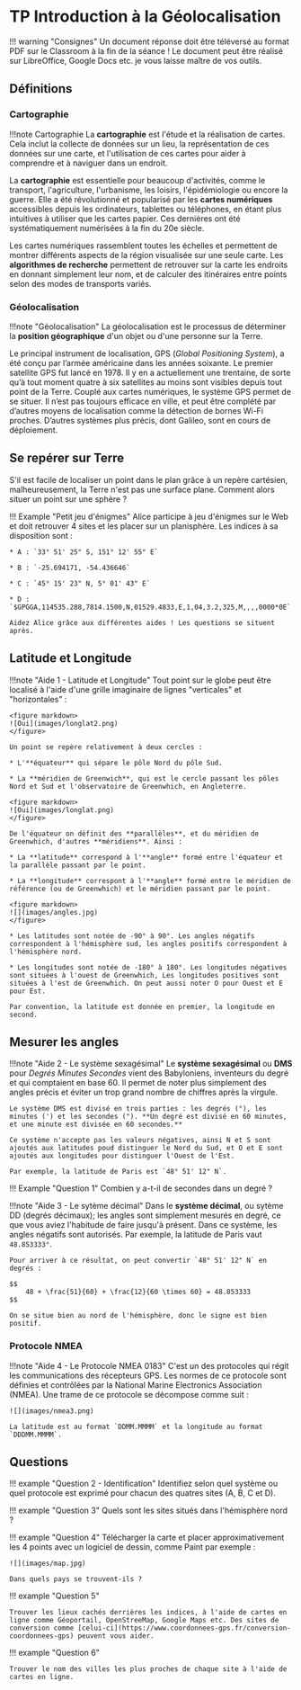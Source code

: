 # TP Introduction à la Géolocalisation

!!! warning "Consignes"
    Un document réponse doit être téléversé au format PDF sur le Classroom à la fin de la séance ! Le document peut être réalisé sur LibreOffice, Google Docs etc. je vous laisse maître de vos outils.

## Définitions

### Cartographie

!!!note Cartographie
    La **cartographie** est l'étude et la réalisation de cartes. Cela inclut la collecte de données sur un lieu, la représentation de ces données sur une carte, et l'utilisation de ces cartes pour aider à comprendre et à naviguer dans un endroit.

La **cartographie** est essentielle pour beaucoup d'activités, comme le transport, l'agriculture, l'urbanisme, les loisirs, l'épidémiologie ou encore la guerre. Elle a été révolutionné et popularisé par les **cartes numériques** accessibles depuis les ordinateurs, tablettes ou téléphones, en étant plus intuitives à utiliser que les cartes papier. Ces dernières ont été systématiquement numérisées à la fin du 20e siècle.

Les cartes numériques rassemblent toutes les échelles et permettent de montrer différents 
aspects de la région visualisée sur une seule carte. Les **algorithmes de recherche** permettent de retrouver sur la carte les endroits en donnant simplement leur nom, et de calculer des itinéraires entre points selon des modes de transports variés.

### Géolocalisation

!!!note "Géolocalisation"
    La géolocalisation est le processus de déterminer la **position géographique** d'un objet ou d'une personne sur la Terre.
    
Le principal instrument de localisation, GPS (*Global Positioning System*), a été conçu par 
l’armée américaine dans les années soixante. Le premier satellite GPS fut lancé en 1978. Il y 
en a actuellement une trentaine, de sorte qu’à tout moment quatre à six satellites au moins 
sont visibles depuis tout point de la Terre. Couplé aux cartes numériques, le système GPS 
permet de se situer. Il n’est pas toujours efficace en ville, et peut être complété par d’autres 
moyens de localisation comme la détection de bornes Wi-Fi proches. D’autres systèmes plus 
précis, dont Galileo, sont en cours de déploiement.

## Se repérer sur Terre

S'il est facile de localiser un point dans le plan grâce à un repère cartésien, malheureusement, la Terre n'est pas une surface plane. Comment alors situer un point sur une sphère ?

!!! Example "Petit jeu d'énigmes"
    Alice participe à jeu d'énigmes sur le Web et doit retrouver 4 sites et les placer sur un planisphère. Les indices à sa disposition sont :

    * A : `33° 51' 25" S, 151° 12' 55" E`

    * B : `-25.694171, -54.436646`

    * C : `45° 15' 23" N, 5° 01' 43" E`

    * D : `$GPGGA,114535.288,7814.1500,N,01529.4833,E,1,04,3.2,325,M,,,,0000*0E`

    Aidez Alice grâce aux différentes aides ! Les questions se situent après.

## Latitude et Longitude

!!!note "Aide 1 - Latitude et Longitude"
    Tout point sur le globe peut être localisé à l'aide d'une grille imaginaire de lignes "verticales" et "horizontales" :
    
    <figure markdown>
    ![Oui](images/longlat2.png)
    </figure>

    Un point se repère relativement à deux cercles :

    * L'**équateur** qui sépare le pôle Nord du pôle Sud.

    * La **méridien de Greenwich**, qui est le cercle passant les pôles Nord et Sud et l'observatoire de Greenwhich, en Angleterre.

    <figure markdown>
    ![Oui](images/longlat.png)
    </figure>

    De l'équateur on définit des **parallèles**, et du méridien de Greenwhich, d'autres **méridiens**. Ainsi :

    * La **latitude** correspond à l'**angle** formé entre l'équateur et la parallèle passant par le point.

    * La **longitude** correspont à l'**angle** formé entre le méridien de référence (ou de Greenwhich) et le méridien passant par le point.

    <figure markdown>
    ![](images/angles.jpg)
    </figure>

    * Les latitudes sont notée de -90° à 90°. Les angles négatifs correspondent à l'hémisphère sud, les angles positifs correspondent à l'hémisphère nord.

    * Les longitudes sont notée de -180° à 180°. Les longitudes négatives sont situées à l'ouest de Greenwhich, Les longitudes positives sont situées à l'est de Greenwhich. On peut aussi noter O pour Ouest et E pour Est.

    Par convention, la latitude est donnée en premier, la longitude en second.

## Mesurer les angles



!!!note "Aide 2 - Le système sexagésimal"
    Le **système sexagésimal** ou **DMS** pour *Degrés Minutes Secondes* vient des Babyloniens, inventeurs du degré et qui comptaient en base 60. Il permet de noter plus simplement des angles précis et éviter un trop grand nombre de chiffres après la virgule.

    Le système DMS est divisé en trois parties : les degrés (°), les minutes (') et les secondes ("). **Un degré est divisé en 60 minutes, et une minute est divisée en 60 secondes.**

    Ce système n'accepte pas les valeurs négatives, ainsi N et S sont ajoutés aux latitudes poud distinguer le Nord du Sud, et O et E sont ajoutés aux longitudes pour distinguer l'Ouest de l'Est.

    Par exemple, la latitude de Paris est `48° 51' 12" N`.

!!! Example "Question 1"
    Combien y a-t-il de secondes dans un degré ?

!!!note "Aide 3 - Le sytème décimal"
    Dans le **système décimal**, ou sytème DD (degrés décimaux); les angles sont simplement mesurés en degré, ce que vous aviez l'habitude de faire jusqu'à présent. Dans ce système, les angles négatifs sont autorisés. Par exemple, la latitude de Paris vaut `48.853333°`.

    Pour arriver à ce résultat, on peut convertir `48° 51' 12" N` en degrés :

    $$
        48 + \frac{51}{60} + \frac{12}{60 \times 60} = 48.853333
    $$

    On se situe bien au nord de l'hémisphère, donc le signe est bien positif.
    
### Protocole NMEA

!!!note "Aide 4 - Le Protocole NMEA 0183"
    C'est un des protocoles qui régit les communications des récepteurs GPS. Les normes de ce protocole sont définies et contrôlées par la National Marine Electronics Association (NMEA). Une trame de ce protocole se décompose comme suit :

    ![](images/nmea3.png)

    La latitude est au format `DDMM.MMMM` et la longitude au format `DDDMM.MMMM`.



## Questions

!!! example "Question 2 - Identification"
    Identifiez selon quel système ou quel protocole est exprimé pour chacun des quatres sites (A, B, C et D).

!!! example "Question 3"
    Quels sont les sites situés dans l'hémisphère nord ?

!!! example "Question 4"
    Télécharger la carte et placer approximativement les 4 points avec un logiciel de dessin, comme Paint par exemple :

    ![](images/map.jpg)

    Dans quels pays se trouvent-ils ?

!!! example "Question 5"

    Trouver les lieux cachés derrières les indices, à l'aide de cartes en ligne comme Géoportail, OpenStreeMap, Google Maps etc. Des sites de conversion comme [celui-ci](https://www.coordonnees-gps.fr/conversion-coordonnees-gps) peuvent vous aider.

!!! example "Question 6"

    Trouver le nom des villes les plus proches de chaque site à l'aide de cartes en ligne.